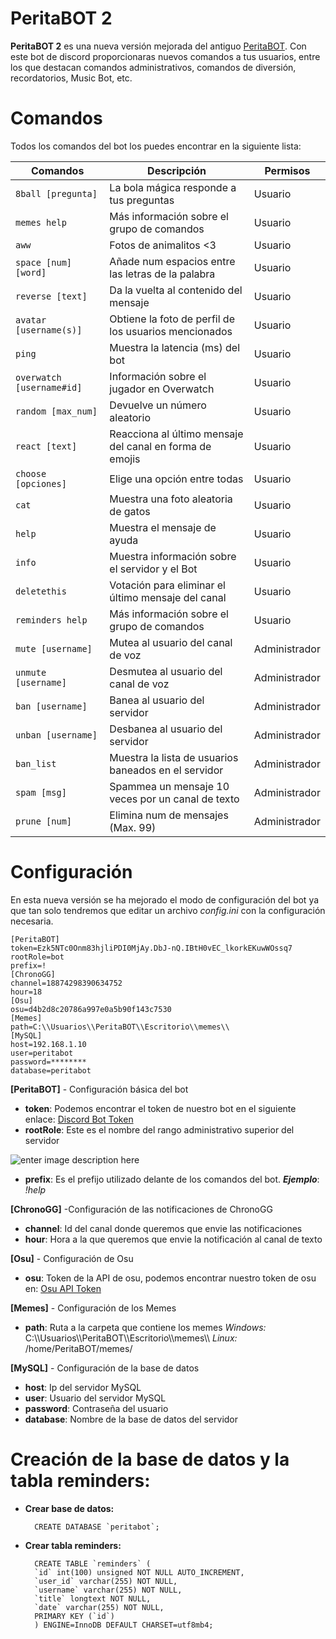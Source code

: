 # PeritaBOT 2

**PeritaBOT 2** es una nueva versión mejorada del antiguo [PeritaBOT](https://github.com/rubegartor/PeritaBOT). Con este bot de discord proporcionaras nuevos comandos a tus usuarios, entre los que destacan comandos administrativos, comandos de diversión, recordatorios, Music Bot, etc.


# Comandos
Todos los comandos del bot los puedes encontrar en la siguiente lista:

|Comandos                 |Descripción                                             |Permisos     |
|-------------------------|--------------------------------------------------------|-------------|
|`8ball [pregunta]`       |La bola mágica responde a tus preguntas                 |Usuario      |
|`memes help`             |Más información sobre el grupo de comandos              |Usuario      |
|`aww`                    |Fotos de animalitos <3                                  |Usuario      |
|`space [num] [word]`     |Añade num espacios entre las letras de la palabra       |Usuario      |
|`reverse [text]`         |Da la vuelta al contenido del mensaje                   |Usuario      |
|`avatar [username(s)]`   |Obtiene la foto de perfil de los usuarios mencionados   |Usuario      |
|`ping`                   |Muestra la latencia (ms) del bot                        |Usuario      |
|`overwatch [username#id]`|Información sobre el jugador en Overwatch               |Usuario      |
|`random [max_num]`       |Devuelve un número aleatorio                            |Usuario      |
|`react [text]`           |Reacciona al último mensaje del canal en forma de emojis|Usuario      |
|`choose [opciones]`      |Elige una opción entre todas                            |Usuario      |
|`cat`                    |Muestra una foto aleatoria de gatos                     |Usuario      |
|`help`                   |Muestra el mensaje de ayuda                             |Usuario      |
|`info`                   |Muestra información sobre el servidor y el Bot          |Usuario      |
|`deletethis`             |Votación para eliminar el último mensaje del canal      |Usuario      |
|`reminders help`         |Más información sobre el grupo de comandos              |Usuario      |
|`mute [username]`        |Mutea al usuario del canal de voz                       |Administrador|
|`unmute [username]`      |Desmutea al usuario del canal de voz                    |Administrador|
|`ban [username]`         |Banea al usuario del servidor                           |Administrador|
|`unban [username]`       |Desbanea al usuario del servidor                        |Administrador|
|`ban_list`               |Muestra la lista de usuarios baneados en el servidor    |Administrador|
|`spam [msg]`             |Spammea un mensaje 10 veces por un canal de texto       |Administrador|
|`prune [num]`            |Elimina num de mensajes (Max. 99)                       |Administrador|

# Configuración
En esta nueva versión se ha mejorado el modo de configuración del bot ya que tan solo tendremos que editar un archivo *config.ini* con la configuración necesaria.

    [PeritaBOT]
    token=Ezk5NTc0Onm83hjliPDI0MjAy.DbJ-nQ.IBtH0vEC_lkorkEKuwWOssq7
    rootRole=bot
    prefix=!
    [ChronoGG]
    channel=18874298390634752
    hour=18
    [Osu]
    osu=d4b2d8c20786a997e0a5b90f143c7530
    [Memes]
    path=C:\\Usuarios\\PeritaBOT\\Escritorio\\memes\\
    [MySQL]
    host=192.168.1.10
    user=peritabot
    password=********
    database=peritabot

**[PeritaBOT]** - Configuración básica del bot

 - **token**: Podemos encontrar el token de nuestro bot en el siguiente enlace: [Discord Bot Token](https://discordapp.com/developers/applications/me)
 - **rootRole**: Este es el nombre del rango administrativo superior del servidor

 ![enter image description here](https://i.imgur.com/XFyf7sd.png)

 - **prefix**: Es el prefijo utilizado delante de los comandos del bot.
 ***Ejemplo***: *!help*

**[ChronoGG]** -Configuración de las notificaciones de ChronoGG

 - **channel**: Id del canal donde queremos que envie las notificaciones
 - **hour**: Hora a la que queremos que envie la notificación al canal de texto

**[Osu]** - Configuración de Osu

 - **osu**: Token de la API de osu, podemos encontrar nuestro token de osu en: [Osu API Token](https://osu.ppy.sh/p/api)

**[Memes]** - Configuración de los Memes

 - **path**: Ruta a la carpeta que contiene los memes
 *Windows:* C:\\\Usuarios\\\PeritaBOT\\\Escritorio\\\memes\\\\
 *Linux:* /home/PeritaBOT/memes/

**[MySQL]** - Configuración de la base de datos
 - **host**: Ip del servidor MySQL
 - **user**: Usuario del servidor MySQL
 - **password**: Contraseña del usuario
 - **database**: Nombre de la base de datos del servidor


# Creación de la base de datos y la tabla reminders:

* **Crear base de datos:**

	    CREATE DATABASE `peritabot`;

* **Crear tabla reminders:**

        CREATE TABLE `reminders` (
	    `id` int(100) unsigned NOT NULL AUTO_INCREMENT,
	    `user_id` varchar(255) NOT NULL,
	    `username` varchar(255) NOT NULL,
	    `title` longtext NOT NULL,
	    `date` varchar(255) NOT NULL,
	    PRIMARY KEY (`id`)
	    ) ENGINE=InnoDB DEFAULT CHARSET=utf8mb4;
